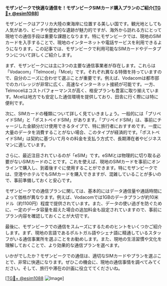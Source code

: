 **モザンビークで快適な通信を！モザンビークSIMカード購入プランのご紹介[[TG💪+ @esim1088](https://t.me/s/esim1088)]**

モザンビークはアフリカ大陸の東海岸に位置する美しい国です。観光地としても人気があり、ビーチや歴史的な遺跡が魅力的ですが、海外から訪れる方にとって現地での通信手段は重要な課題となります。特にモザンビークでは、現地のSIMカードを入手することで、現地のインターネットや電話サービスを利用できるようになります。この記事では、モザンビークで利用可能なSIMカードやデータプランについて詳しくご紹介します。

まず、モザンビークには主に3つの主要な通信事業者が存在します。これらは「Vodacom」「Telmocel」「Mcel」です。それぞれ異なる特徴を持っていますので、自分のニーズに合わせて選ぶことが重要です。例えば、Vodacomは都市部でのカバレッジが非常に広く、高速なインターネット接続が可能です。一方、Telmocelはコストパフォーマンスが高く、格安プランも豊富に取り揃えています。Mcelは地方でも安定した通信環境を提供しており、田舎に行く際には特に便利です。

次に、SIMカードの種類について詳しく見ていきましょう。一般的には「プリペイドSIM」と「ポストペイドSIM」があります。「プリペイドSIM」は、事前にチャージした金額分だけ使用できるタイプで、特に旅行者におすすめです。一度に大量のデータを消費することがない場合、このタイプが経済的です。「ポストペイドSIM」は契約に基づいて月々の料金を支払う方式で、長期滞在者やビジネスマンに適しています。

さらに、最近注目されているのが「eSIM」です。eSIMとは物理的に切り取る必要がないSIMカードのことです。これを使えば、現地のSIMカードを事前にオンラインで購入し、到着後すぐに使用することができます。特にモザンビークでは、空港やホテルでもSIMカードを購入できますが、混雑していることが多いので、事前準備しておくと安心です。

モザンビークでの通信プランに関しては、基本的にはデータ通信量や通話時間によって価格が異なります。例えば、Vodacomでは1GBのデータプランが約10米ドル（約1100円）程度で提供されています。また、データの使い過ぎを防ぐために、一定のデータ容量を超えた場合の追加料金も設定されていますので、事前にプラン内容を確認しておくことが大切です。

最後に、モザンビークでの通信をスムーズにするためのヒントをいくつかご紹介します。まず、現地の言語であるポルトガル語やシェナ語に精通しているスタッフがいる通信事業所を選ぶことをお勧めします。また、現地の生活習慣や文化を理解しておくことで、より効果的な通信プランを選べます。

いかがでしたか？モザンビークでの通信は、適切なSIMカードやプランを選ぶことで、非常に快適になります。ぜひこの機会に、現地の通信事情を調べてみてください。そして、旅行や滞在の計画に役立ててくださいね。

[[TG💪+ @esim1088](https://t.me/s/esim1088) ![Image](https://i.postimg.cc/Y0z9fWf4/image.png)]